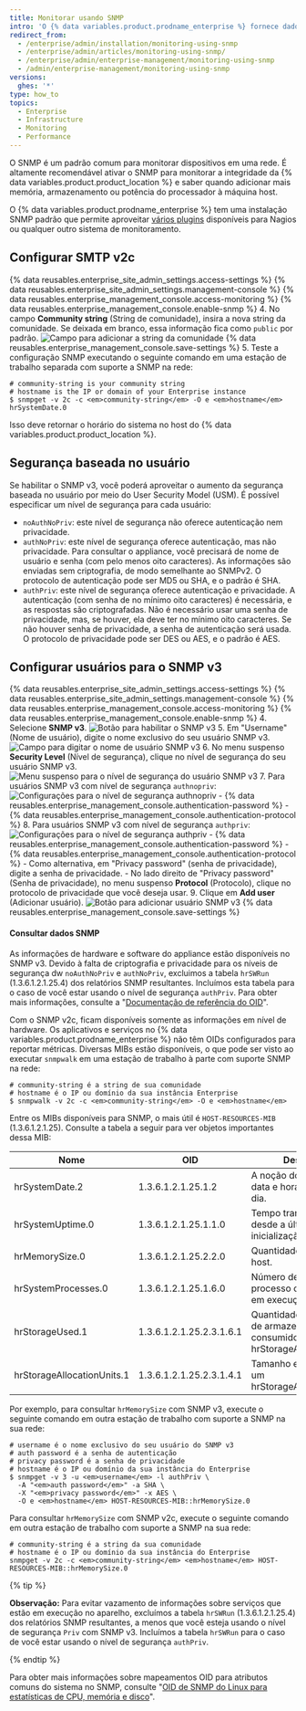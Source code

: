 ```yaml
---
title: Monitorar usando SNMP
intro: 'O {% data variables.product.prodname_enterprise %} fornece dados sobre o uso de disco, CPU, memória e muito mais no SNMP.'
redirect_from:
  - /enterprise/admin/installation/monitoring-using-snmp
  - /enterprise/admin/articles/monitoring-using-snmp/
  - /enterprise/admin/enterprise-management/monitoring-using-snmp
  - /admin/enterprise-management/monitoring-using-snmp
versions:
  ghes: '*'
type: how_to
topics:
  - Enterprise
  - Infrastructure
  - Monitoring
  - Performance
---
```


O SNMP é um padrão comum para monitorar dispositivos em uma rede. É altamente recomendável ativar o SNMP para monitorar a integridade da {% data variables.product.product_location %} e saber quando adicionar mais memória, armazenamento ou potência do processador à máquina host.

O {% data variables.product.prodname_enterprise %} tem uma instalação SNMP padrão que permite aproveitar [vários plugins](http://www.monitoring-plugins.org/doc/man/check_snmp.html) disponíveis para Nagios ou qualquer outro sistema de monitoramento.

## Configurar SMTP v2c

{% data reusables.enterprise_site_admin_settings.access-settings %}
{% data reusables.enterprise_site_admin_settings.management-console %}
{% data reusables.enterprise_management_console.access-monitoring %}
{% data reusables.enterprise_management_console.enable-snmp %}
4. No campo **Community string** (String de comunidade), insira a nova string da comunidade. Se deixada em branco, essa informação fica como `public` por padrão. ![Campo para adicionar a string da comunidade](/assets/images/enterprise/management-console/community-string.png)
{% data reusables.enterprise_management_console.save-settings %}
5. Teste a configuração SNMP executando o seguinte comando em uma estação de trabalho separada com suporte a SNMP na rede:
  ```shell
  # community-string is your community string
  # hostname is the IP or domain of your Enterprise instance
  $ snmpget -v 2c -c <em>community-string</em> -O e <em>hostname</em> hrSystemDate.0
  ```

Isso deve retornar o horário do sistema no host do {% data variables.product.product_location %}.

## Segurança baseada no usuário

Se habilitar o SNMP v3, você poderá aproveitar o aumento da segurança baseada no usuário por meio do User Security Model (USM). É possível especificar um nível de segurança para cada usuário:
- `noAuthNoPriv`: este nível de segurança não oferece autenticação nem privacidade.
- `authNoPriv`: este nível de segurança oferece autenticação, mas não privacidade. Para consultar o appliance, você precisará de nome de usuário e senha (com pelo menos oito caracteres). As informações são enviadas sem criptografia, de modo semelhante ao SNMPv2. O protocolo de autenticação pode ser MD5 ou SHA, e o padrão é SHA.
- `authPriv`: este nível de segurança oferece autenticação e privacidade. A autenticação (com senha de no mínimo oito caracteres) é necessária, e as respostas são criptografadas. Não é necessário usar uma senha de privacidade, mas, se houver, ela deve ter no mínimo oito caracteres. Se não houver senha de privacidade, a senha de autenticação será usada. O protocolo de privacidade pode ser DES ou AES, e o padrão é AES.

## Configurar usuários para o SNMP v3

{% data reusables.enterprise_site_admin_settings.access-settings %}
{% data reusables.enterprise_site_admin_settings.management-console %}
{% data reusables.enterprise_management_console.access-monitoring %}
{% data reusables.enterprise_management_console.enable-snmp %}
4. Selecione **SNMP v3**. ![Botão para habilitar o SNMP v3](/assets/images/enterprise/management-console/enable-snmpv3.png)
5. Em "Username" (Nome de usuário), digite o nome exclusivo do seu usuário SNMP v3. ![Campo para digitar o nome de usuário SNMP v3](/assets/images/enterprise/management-console/snmpv3-username.png)
6. No menu suspenso **Security Level** (Nível de segurança), clique no nível de segurança do seu usuário SNMP v3. ![Menu suspenso para o nível de segurança do usuário SNMP v3](/assets/images/enterprise/management-console/snmpv3-securitylevel.png)
7. Para usuários SNMP v3 com nível de segurança `authnopriv`: ![Configurações para o nível de segurança authnopriv](/assets/images/enterprise/management-console/snmpv3-authnopriv.png)
    - {% data reusables.enterprise_management_console.authentication-password %}
    - {% data reusables.enterprise_management_console.authentication-protocol %}
8. Para usuários SNMP v3 com nível de segurança `authpriv`: ![Configurações para o nível de segurança authpriv](/assets/images/enterprise/management-console/snmpv3-authpriv.png)
    - {% data reusables.enterprise_management_console.authentication-password %}
    - {% data reusables.enterprise_management_console.authentication-protocol %}
    - Como alternativa, em "Privacy password" (senha de privacidade), digite a senha de privacidade.
    - No lado direito de "Privacy password" (Senha de privacidade), no menu suspenso **Protocol** (Protocolo), clique no protocolo de privacidade que você deseja usar.
9. Clique em **Add user** (Adicionar usuário). ![Botão para adicionar usuário SNMP v3](/assets/images/enterprise/management-console/snmpv3-adduser.png)
{% data reusables.enterprise_management_console.save-settings %}

#### Consultar dados SNMP

As informações de hardware e software do appliance estão disponíveis no SNMP v3. Devido à falta de criptografia e privacidade para os níveis de segurança dw `noAuthNoPriv` e `authNoPriv`, excluimos a tabela `hrSWRun` (1.3.6.1.2.1.25.4) dos relatórios SNMP resultantes. Incluímos esta tabela para o caso de você estar usando o nível de segurança `authPriv`. Para obter mais informações, consulte a "[Documentação de referência do OID](http://oidref.com/1.3.6.1.2.1.25.4)".

Com o SNMP v2c, ficam disponíveis somente as informações em nível de hardware. Os aplicativos e serviços no {% data variables.product.prodname_enterprise %} não têm OIDs configurados para reportar métricas. Diversas MIBs estão disponíveis, o que pode ser visto ao executar `snmpwalk` em uma estação de trabalho à parte com suporte SNMP na rede:

```shell
# community-string é a string de sua comunidade
# hostname é o IP ou domínio da sua instância Enterprise
$ snmpwalk -v 2c -c <em>community-string</em> -O e <em>hostname</em>
```

Entre os MIBs disponíveis para SNMP, o mais útil é `HOST-RESOURCES-MIB` (1.3.6.1.2.1.25). Consulte a tabela a seguir para ver objetos importantes dessa MIB:

| Nome                       | OID                      | Descrição                                                                             |
| -------------------------- | ------------------------ | ------------------------------------------------------------------------------------- |
| hrSystemDate.2             | 1.3.6.1.2.1.25.1.2       | A noção dos hosts de data e hora locais de um dia.                                    |
| hrSystemUptime.0           | 1.3.6.1.2.1.25.1.1.0     | Tempo transcorrido desde a última inicialização do host.                              |
| hrMemorySize.0             | 1.3.6.1.2.1.25.2.2.0     | Quantidade de RAM no host.                                                            |
| hrSystemProcesses.0        | 1.3.6.1.2.1.25.1.6.0     | Número de contextos de processo carregados ou em execução no host.                    |
| hrStorageUsed.1            | 1.3.6.1.2.1.25.2.3.1.6.1 | Quantidade de espaço de armazenamento consumido no host, em hrStorageAllocationUnits. |
| hrStorageAllocationUnits.1 | 1.3.6.1.2.1.25.2.3.1.4.1 | Tamanho em bytes de um hrStorageAllocationUnit.                                       |

Por exemplo, para consultar `hrMemorySize` com SNMP v3, execute o seguinte comando em outra estação de trabalho com suporte a SNMP na sua rede:
```shell
# username é o nome exclusivo do seu usuário do SNMP v3
# auth password é a senha de autenticação
# privacy password é a senha de privacidade
# hostname é o IP ou domínio da sua instância do Enterprise
$ snmpget -v 3 -u <em>username</em> -l authPriv \
  -A "<em>auth password</em>" -a SHA \
  -X "<em>privacy password</em>" -x AES \
  -O e <em>hostname</em> HOST-RESOURCES-MIB::hrMemorySize.0
```

Para consultar `hrMemorySize` com SNMP v2c, execute o seguinte comando em outra estação de trabalho com suporte a SNMP na sua rede:
```shell
# community-string é a string da sua comunidade
# hostname é o IP ou domínio da sua instância do Enterprise
snmpget -v 2c -c <em>community-string</em> <em>hostname</em> HOST-RESOURCES-MIB::hrMemorySize.0
```

{% tip %}

**Observação:** Para evitar vazamento de informações sobre serviços que estão em execução no aparelho, excluímos a tabela `hrSWRun` (1.3.6.1.2.1.25.4) dos relatórios SNMP resultantes, a menos que você esteja usando o nível de segurança `Priv` com SNMP v3. Incluímos a tabela `hrSWRun` para o caso de você estar usando o nível de segurança `authPriv`.

{% endtip %}

Para obter mais informações sobre mapeamentos OID para atributos comuns do sistema no SNMP, consulte "[OID de SNMP do Linux para estatísticas de CPU, memória e disco](http://www.linux-admins.net/2012/02/linux-snmp-oids-for-cpumemory-and-disk.html)".
